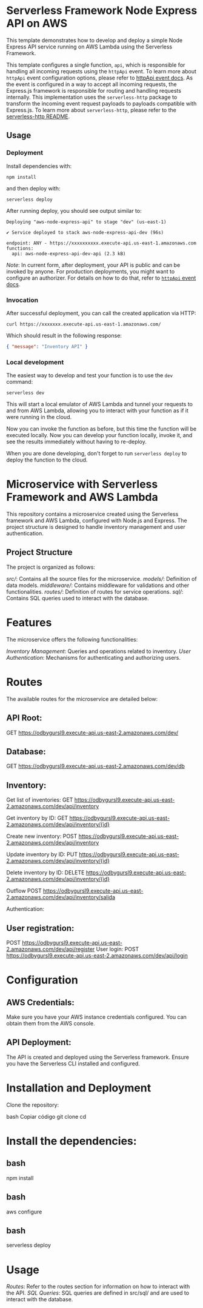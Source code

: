 <!--
title: 'Serverless Framework Node Express API on AWS'
description: 'This template demonstrates how to develop and deploy a simple Node Express API running on AWS Lambda using the Serverless Framework.'
layout: Doc
framework: v4
platform: AWS
language: nodeJS
priority: 1
authorLink: 'https://github.com/serverless'
authorName: 'Serverless, Inc.'
authorAvatar: 'https://avatars1.githubusercontent.com/u/13742415?s=200&v=4'
-->

# Serverless Framework Node Express API on AWS

This template demonstrates how to develop and deploy a simple Node Express API service running on AWS Lambda using the Serverless Framework.

This template configures a single function, `api`, which is responsible for handling all incoming requests using the `httpApi` event. To learn more about `httpApi` event configuration options, please refer to [httpApi event docs](https://www.serverless.com/framework/docs/providers/aws/events/http-api/). As the event is configured in a way to accept all incoming requests, the Express.js framework is responsible for routing and handling requests internally. This implementation uses the `serverless-http` package to transform the incoming event request payloads to payloads compatible with Express.js. To learn more about `serverless-http`, please refer to the [serverless-http README](https://github.com/dougmoscrop/serverless-http).

## Usage

### Deployment

Install dependencies with:

```
npm install
```

and then deploy with:

```
serverless deploy
```

After running deploy, you should see output similar to:

```
Deploying "aws-node-express-api" to stage "dev" (us-east-1)

✔ Service deployed to stack aws-node-express-api-dev (96s)

endpoint: ANY - https://xxxxxxxxxx.execute-api.us-east-1.amazonaws.com
functions:
  api: aws-node-express-api-dev-api (2.3 kB)
```

_Note_: In current form, after deployment, your API is public and can be invoked by anyone. For production deployments, you might want to configure an authorizer. For details on how to do that, refer to [`httpApi` event docs](https://www.serverless.com/framework/docs/providers/aws/events/http-api/).

### Invocation

After successful deployment, you can call the created application via HTTP:

```
curl https://xxxxxxx.execute-api.us-east-1.amazonaws.com/
```

Which should result in the following response:

```json
{ "message": "Inventory API" }
```

### Local development

The easiest way to develop and test your function is to use the `dev` command:

```
serverless dev
```

This will start a local emulator of AWS Lambda and tunnel your requests to and from AWS Lambda, allowing you to interact with your function as if it were running in the cloud.

Now you can invoke the function as before, but this time the function will be executed locally. Now you can develop your function locally, invoke it, and see the results immediately without having to re-deploy.

When you are done developing, don't forget to run `serverless deploy` to deploy the function to the cloud.


# Microservice with Serverless Framework and AWS Lambda
This repository contains a microservice created using the Serverless framework and AWS Lambda, 
configured with Node.js and Express. The project structure is designed to handle inventory
 management and user authentication.

## Project Structure
The project is organized as follows:

_src/_: Contains all the source files for the microservice.
_models/_: Definition of data models.
_middleware/_: Contains middleware for validations and other functionalities.
_routes/_: Definition of routes for service operations.
_sql/_: Contains SQL queries used to interact with the database.

# Features
The microservice offers the following functionalities:

_Inventory Management_: Queries and operations related to inventory.
_User Authentication_: Mechanisms for authenticating and authorizing users.

# Routes
The available routes for the microservice are detailed below:

## API Root:
GET https://odbygursl9.execute-api.us-east-2.amazonaws.com/dev/

## Database:
GET https://odbygursl9.execute-api.us-east-2.amazonaws.com/dev/db

## Inventory:
Get list of inventories:
GET https://odbygursl9.execute-api.us-east-2.amazonaws.com/dev/api/inventory

Get inventory by ID:
GET https://odbygursl9.execute-api.us-east-2.amazonaws.com/dev/api/inventory/{id}

Create new inventory:
POST https://odbygursl9.execute-api.us-east-2.amazonaws.com/dev/api/inventory

Update inventory by ID:
PUT https://odbygursl9.execute-api.us-east-2.amazonaws.com/dev/api/inventory/{id}

Delete inventory by ID:
DELETE https://odbygursl9.execute-api.us-east-2.amazonaws.com/dev/api/inventory/{id}

Outflow
POST https://odbygursl9.execute-api.us-east-2.amazonaws.com/dev/api/inventory/salida

Authentication:
## User registration:
POST https://odbygursl9.execute-api.us-east-2.amazonaws.com/dev/api/register
User login:
POST https://odbygursl9.execute-api.us-east-2.amazonaws.com/dev/api/login

# Configuration
## AWS Credentials: 
Make sure you have your AWS instance credentials configured. You can obtain them from the AWS console.

## API Deployment: 
The API is created and deployed using the Serverless framework. Ensure you have the Serverless CLI installed and configured.

# Installation and Deployment
Clone the repository:

bash
Copiar código
git clone <repository-URL>
cd <repository-name>

# Install the dependencies:
## bash
  npm install

## bash
  aws configure

## bash

serverless deploy

# Usage
_Routes_: Refer to the routes section for information on how to interact with the API.
_SQL Queries_: SQL queries are defined in src/sql/ and are used to interact with the database.

